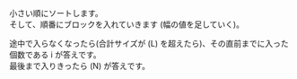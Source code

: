 小さい順にソートします。  
そして、順番にブロックを入れていきます (幅の値を足していく)。

途中で入らなくなったら(合計サイズが \(L\) を超えたら)、その直前までに入った個数である i が答えです。  
最後まで入りきったら \(N\) が答えです。